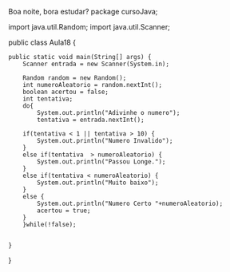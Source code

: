 Boa noite, bora estudar?
package cursoJava;

import java.util.Random;
import java.util.Scanner;

public class Aula18 {

	public static void main(String[] args) {
		Scanner entrada = new Scanner(System.in);
		
		Random random = new Random();
		int numeroAleatorio = random.nextInt();
		boolean acertou = false;
		int tentativa;
		do{
			System.out.println("Adivinhe o numero");
			tentativa = entrada.nextInt();
			
		if(tentativa < 1 || tentativa > 10) {
			System.out.println("Numero Invalido");
		}
		else if(tentativa  > numeroAleatorio) {
			System.out.println("Passou Longe.");
		}
		else if(tentativa < numeroAleatorio) {
			System.out.println("Muito baixo");
		}
		else {
			System.out.println("Numero Certo "+numeroAleatorio);
			acertou = true;
		}
		}while(!false);
		
		
	}
	
}
